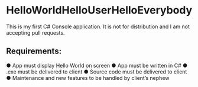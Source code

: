 # HelloWorldHelloUserHelloEverybody
This is my first C# Console application. It is not for distribution and I am not accepting pull
requests.
## Requirements:
● App must display Hello World on screen
● App must be written in C#
● .exe must be delivered to client
● Source code must be delivered to client
● Maintenance and new features to be handled by client’s nephew
